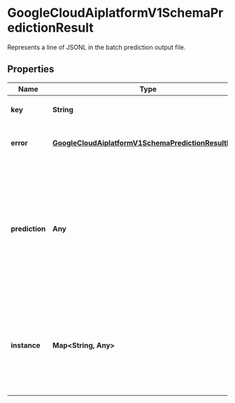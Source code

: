 

# GoogleCloudAiplatformV1SchemaPredictionResult

Represents a line of JSONL in the batch prediction output file.

## Properties

| Name | Type | Description | Notes |
|------------ | ------------- | ------------- | -------------|
|**key** | **String** | Optional user-provided key from the input instance. |  [optional] |
|**error** | [**GoogleCloudAiplatformV1SchemaPredictionResultError**](GoogleCloudAiplatformV1SchemaPredictionResultError.md) | The error result. Do not set prediction if this is set. |  [optional] |
|**prediction** | **Any** | The prediction result. Value is used here instead of Any so that JsonFormat does not append an extra \&quot;@type\&quot; field when we convert the proto to JSON and so we can represent array of objects. Do not set error if this is set. |  [optional] |
|**instance** | **Map&lt;String, Any&gt;** | User&#39;s input instance. Struct is used here instead of Any so that JsonFormat does not append an extra \&quot;@type\&quot; field when we convert the proto to JSON. |  [optional] |



